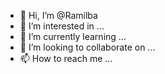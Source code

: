 - 👋 Hi, I’m @Ramilba
- 👀 I’m interested in ...
- 🌱 I’m currently learning ...
- 💞️ I’m looking to collaborate on ...
- 📫 How to reach me ...

<!---
Ramilba/Ramilba is a ✨ special ✨ repository because its `README.md` (this file) appears on your GitHub profile.
You can click the Preview link to take a look at your changes.
--->
